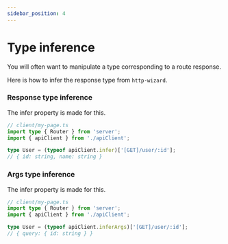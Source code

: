 ```yaml
---
sidebar_position: 4
---
```


# Type inference

You will often want to manipulate a type corresponding to a route response.

Here is how to infer the response type from `http-wizard`.

### Response type inference

The infer property is made for this.

```typescript title="Response type inference"
// client/my-page.ts
import type { Router } from 'server';
import { apiClient } from './apiClient';

type User = (typeof apiClient.infer)['[GET]/user/:id'];
// { id: string, name: string }
```

### Args type inference

The infer property is made for this.

```typescript title="Args type inference"
// client/my-page.ts
import type { Router } from 'server';
import { apiClient } from './apiClient';

type User = (typeof apiClient.inferArgs)['[GET]/user/:id'];
// { query: { id: string } }
```
